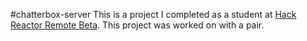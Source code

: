 #chatterbox-server
This is a project I completed as a student at [Hack Reactor Remote Beta](http://www.hackreactor.com/remote-beta). This project was worked on with a pair.